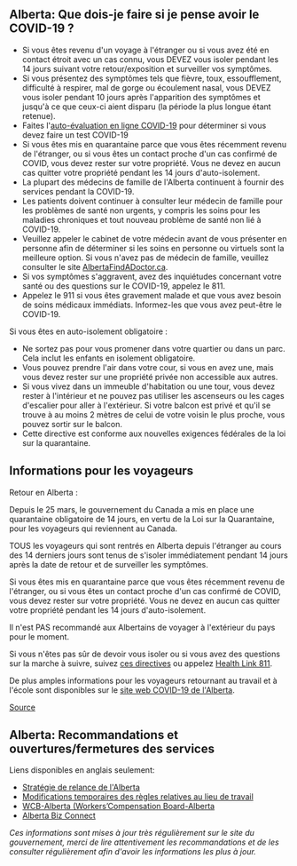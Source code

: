## Alberta: Que dois-je faire si je pense avoir le COVID-19 ?

- Si vous êtes revenu d'un voyage à l'étranger ou si vous avez été en contact étroit avec un cas connu, vous DEVEZ vous isoler pendant les 14 jours suivant votre retour/exposition et surveiller vos symptômes.
- Si vous présentez des symptômes tels que fièvre, toux, essoufflement, difficulté à respirer, mal de gorge ou écoulement nasal, vous DEVEZ vous isoler pendant 10 jours après l'apparition des symptômes et jusqu'à ce que ceux-ci aient disparu (la période la plus longue étant retenue).
- Faites l'[auto-évaluation en ligne COVID-19](https://myhealth.alberta.ca/Journey/COVID-19/Pages/COVID-Self-Assessment.aspx) pour déterminer si vous devez faire un test COVID-19
- Si vous êtes mis en quarantaine parce que vous êtes récemment revenu de l'étranger, ou si vous êtes un contact proche d'un cas confirmé de COVID, vous devez rester sur votre propriété. Vous ne devez en aucun cas quitter votre propriété pendant les 14 jours d'auto-isolement.
- La plupart des médecins de famille de l'Alberta continuent à fournir des services pendant la COVID-19.
- Les patients doivent continuer à consulter leur médecin de famille pour les problèmes de santé non urgents, y compris les soins pour les maladies chroniques et tout nouveau problème de santé non lié à COVID-19.
- Veuillez appeler le cabinet de votre médecin avant de vous présenter en personne afin de déterminer si les soins en personne ou virtuels sont la meilleure option. Si vous n'avez pas de médecin de famille, veuillez consulter le site [AlbertaFindADoctor.ca](https://albertafindadoctor.ca/).
- Si vos symptômes s'aggravent, avez des inquiétudes concernant votre santé ou des questions sur le COVID-19, appelez le 811.
- Appelez le 911 si vous êtes gravement malade et que vous avez besoin de soins médicaux immédiats. Informez-les que vous avez peut-être le COVID-19.

Si vous êtes en auto-isolement obligatoire :

- Ne sortez pas pour vous promener dans votre quartier ou dans un parc. Cela inclut les enfants en isolement obligatoire.
- Vous pouvez prendre l'air dans votre cour, si vous en avez une, mais vous devez rester sur une propriété privée non accessible aux autres.
- Si vous vivez dans un immeuble d'habitation ou une tour, vous devez rester à l'intérieur et ne pouvez pas utiliser les ascenseurs ou les cages d'escalier pour aller à l'extérieur. Si votre balcon est privé et qu'il se trouve à au moins 2 mètres de celui de votre voisin le plus proche, vous pouvez sortir sur le balcon.
- Cette directive est conforme aux nouvelles exigences fédérales de la loi sur la quarantaine.

## Informations pour les voyageurs

Retour en Alberta :

Depuis le 25 mars, le gouvernement du Canada a mis en place une quarantaine obligatoire de 14 jours, en vertu de la Loi sur la Quarantaine, pour les voyageurs qui reviennent au Canada.

TOUS les voyageurs qui sont rentrés en Alberta depuis l'étranger au cours des 14 derniers jours sont tenus de s'isoler immédiatement pendant 14 jours après la date de retour et de surveiller les symptômes.

Si vous êtes mis en quarantaine parce que vous êtes récemment revenu de l'étranger, ou si vous êtes un contact proche d'un cas confirmé de COVID, vous devez rester sur votre propriété. Vous ne devez en aucun cas quitter votre propriété pendant les 14 jours d'auto-isolement.

Il n'est PAS recommandé aux Albertains de voyager à l'extérieur du pays pour le moment.

Si vous n'êtes pas sûr de devoir vous isoler ou si vous avez des questions sur la marche à suivre, suivez [ces directives](https://www.alberta.ca/isolation.aspx) ou appelez [Health Link 811](https://www.albertahealthservices.ca/info/Page12630.aspx).

De plus amples informations pour les voyageurs retournant au travail et à l'école sont disponibles sur le [site web COVID-19 de l'Alberta](https://www.alberta.ca/coronavirus-info-for-albertans.aspx#p22780s6).

[Source](https://www.albertahealthservices.ca/topics/Page16997.aspx)

## Alberta: Recommandations et ouvertures/fermetures des services

Liens disponibles en anglais seulement:

- [Stratégie de relance de l'Alberta](https://www.alberta.ca/alberta-relaunch-strategy.aspx)
- [Modifications temporaires des règles relatives au lieu de travail](https://www.alberta.ca/temporary-workplace-rule-changes.aspx)
- [WCB-Alberta (Workers’Compensation Board-Alberta](https://www.wcb.ab.ca/about-wcb/news-and-announcements/COVID-19.html)
- [Alberta Biz Connect](https://www.alberta.ca/biz-connect.aspx)

_Ces informations sont mises à jour très régulièrement sur le site du gouvernement, merci de lire attentivement les recommandations et de les consulter régulièrement afin d'avoir les informations les plus à jour._
